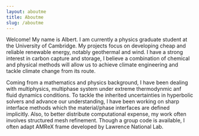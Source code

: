 ```yaml
---
layout: aboutme
title: Aboutme
slug: /aboutme
---
```

<p>
Welcome! My name is Albert. I am currently a physics graduate student at the University of Cambridge. My projects focus on developing cheap and reliable renewable energy, notably geothermal and wind. I have a strong interest in carbon capture and storage, I believe a combination of chemical and physical methods will allow us to achieve climate engineering and tackle climate change from its route. 
</p>

<p>
Coming from a mathematics and physics background, I have been dealing with multiphysics, multiphase system under extreme thermodynmic anf fluid dynamics conditions. To tackle the inherited uncertainties in hyperbolic solvers and advance our understanding, I have been working on sharp interface methods which the material/phase interfaces are defined implicitly. Also, to better distribute computational expense, my work often involves structured mesh refinement. Though a group code is available, I often adapt AMReX frame developed by Lawrence National Lab.
</p>
<br />
